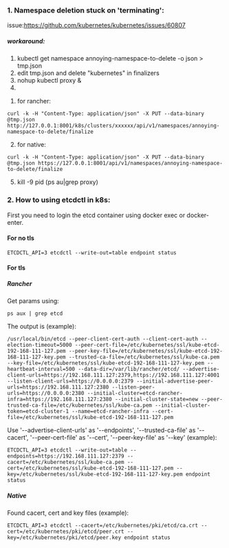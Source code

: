 ### 1. Namespace deletion stuck on 'terminating':
issue:https://github.com/kubernetes/kubernetes/issues/60807

#####  workaround:
1. kubectl get namespace annoying-namespace-to-delete -o json > tmp.json  
2. edit tmp.json and delete "kubernetes" in finalizers  
3. nohup kubectl proxy &  
4.   
1) for rancher:
```
curl -k -H "Content-Type: application/json" -X PUT --data-binary @tmp.json http://127.0.0.1:8001/k8s/clusters/xxxxxx/api/v1/namespaces/annoying-namespace-to-delete/finalize
```

2) for native:
```
curl -k -H "Content-Type: application/json" -X PUT --data-binary @tmp.json https://127.0.0.1:8001/api/v1/namespaces/annoying-namespace-to-delete/finalize
```

5. kill -9 pid (ps au|grep proxy)


### 2. How to using etcdctl in k8s:

First you need to login the etcd container using docker exec or docker-enter.

#### For no tls
```
ETCDCTL_API=3 etcdctl --write-out=table endpoint status
```

#### For tls
##### Rancher
Get params using:  
```
ps aux | grep etcd
```

The output is (example):
```
/usr/local/bin/etcd --peer-client-cert-auth --client-cert-auth --election-timeout=5000 --peer-cert-file=/etc/kubernetes/ssl/kube-etcd-192-168-111-127.pem --peer-key-file=/etc/kubernetes/ssl/kube-etcd-192-168-111-127-key.pem --trusted-ca-file=/etc/kubernetes/ssl/kube-ca.pem --key-file=/etc/kubernetes/ssl/kube-etcd-192-168-111-127-key.pem --heartbeat-interval=500 --data-dir=/var/lib/rancher/etcd/ --advertise-client-urls=https://192.168.111.127:2379,https://192.168.111.127:4001 --listen-client-urls=https://0.0.0.0:2379 --initial-advertise-peer-urls=https://192.168.111.127:2380 --listen-peer-urls=https://0.0.0.0:2380 --initial-cluster=etcd-rancher-infra=https://192.168.111.127:2380 --initial-cluster-state=new --peer-trusted-ca-file=/etc/kubernetes/ssl/kube-ca.pem --initial-cluster-token=etcd-cluster-1 --name=etcd-rancher-infra --cert-file=/etc/kubernetes/ssl/kube-etcd-192-168-111-127.pem
```

Use '--advertise-client-urls' as '--endpoints', '--trusted-ca-file' as '--cacert', '--peer-cert-file' as '--cert', '--peer-key-file' as '--key' (example):  
```
ETCDCTL_API=3 etcdctl --write-out=table --endpoints=https://192.168.111.127:2379 --cacert=/etc/kubernetes/ssl/kube-ca.pem --cert=/etc/kubernetes/ssl/kube-etcd-192-168-111-127.pem --key=/etc/kubernetes/ssl/kube-etcd-192-168-111-127-key.pem endpoint status
```

##### Native
Found cacert, cert and key files (example):
```
ETCDCTL_API=3 etcdctl --cacert=/etc/kubernetes/pki/etcd/ca.crt --cert=/etc/kubernetes/pki/etcd/peer.crt --key=/etc/kubernetes/pki/etcd/peer.key endpoint status
```